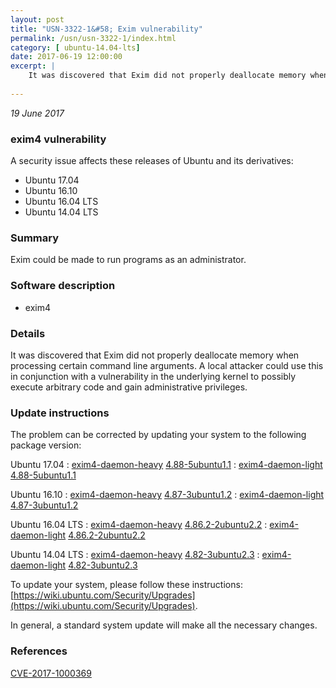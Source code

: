 ```yaml
---
layout: post
title: "USN-3322-1&#58; Exim vulnerability"
permalink: /usn/usn-3322-1/index.html
category: [ ubuntu-14.04-lts]
date: 2017-06-19 12:00:00
excerpt: |
    It was discovered that Exim did not properly deallocate memory when processing certain command line arguments. A local attacker could use this in conjunction with a vulnerability in the underlying kernel to possibly execute arbitrary code and gain administrative privileges. 
    
--- 
```

 
 

*19 June 2017*

### exim4 vulnerability

A security issue affects these releases of Ubuntu and its derivatives:

* Ubuntu 17.04
* Ubuntu 16.10
* Ubuntu 16.04 LTS
* Ubuntu 14.04 LTS

### Summary

Exim could be made to run programs as an administrator. 

### Software description

* exim4 

### Details

It was discovered that Exim did not properly deallocate memory when processing certain command line arguments. A local attacker could use this in conjunction with a vulnerability in the underlying kernel to possibly execute arbitrary code and gain administrative privileges. 

### Update instructions

The problem can be corrected by updating your system to the following package version:

Ubuntu 17.04
 : [exim4-daemon-heavy](https://launchpad.net/ubuntu/+source/exim4) <span> [4.88-5ubuntu1.1](https://launchpad.net/ubuntu/+source/exim4/4.88-5ubuntu1.1) </span> 
 : [exim4-daemon-light](https://launchpad.net/ubuntu/+source/exim4) <span> [4.88-5ubuntu1.1](https://launchpad.net/ubuntu/+source/exim4/4.88-5ubuntu1.1) </span> 

Ubuntu 16.10
 : [exim4-daemon-heavy](https://launchpad.net/ubuntu/+source/exim4) <span> [4.87-3ubuntu1.2](https://launchpad.net/ubuntu/+source/exim4/4.87-3ubuntu1.2) </span> 
 : [exim4-daemon-light](https://launchpad.net/ubuntu/+source/exim4) <span> [4.87-3ubuntu1.2](https://launchpad.net/ubuntu/+source/exim4/4.87-3ubuntu1.2) </span> 

Ubuntu 16.04 LTS
 : [exim4-daemon-heavy](https://launchpad.net/ubuntu/+source/exim4) <span> [4.86.2-2ubuntu2.2](https://launchpad.net/ubuntu/+source/exim4/4.86.2-2ubuntu2.2) </span> 
 : [exim4-daemon-light](https://launchpad.net/ubuntu/+source/exim4) <span> [4.86.2-2ubuntu2.2](https://launchpad.net/ubuntu/+source/exim4/4.86.2-2ubuntu2.2) </span> 

Ubuntu 14.04 LTS
 : [exim4-daemon-heavy](https://launchpad.net/ubuntu/+source/exim4) <span> [4.82-3ubuntu2.3](https://launchpad.net/ubuntu/+source/exim4/4.82-3ubuntu2.3) </span> 
 : [exim4-daemon-light](https://launchpad.net/ubuntu/+source/exim4) <span> [4.82-3ubuntu2.3](https://launchpad.net/ubuntu/+source/exim4/4.82-3ubuntu2.3) </span> 

To update your system, please follow these instructions: [https://wiki.ubuntu.com/Security/Upgrades](https://wiki.ubuntu.com/Security/Upgrades).

In general, a standard system update will make all the necessary changes. 

### References

 
 [CVE-2017-1000369](http://people.ubuntu.com/~ubuntu-security/cve/CVE-2017-1000369)
 

